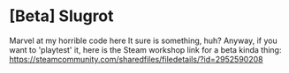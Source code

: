 # [Beta] Slugrot
Marvel at my horrible code here
It sure is something, huh?
Anyway, if you want to 'playtest' it, here is the Steam workshop link for a beta kinda thing:
https://steamcommunity.com/sharedfiles/filedetails/?id=2952590208
